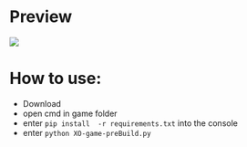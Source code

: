 # Preview
![](https://github.com/user-attachments/assets/70899f50-63ac-458e-849b-55a3af7787a6)


# How to use:
+ Download
+ open cmd in game folder
+ enter ` pip install  -r requirements.txt ` into the console 
+ enter `python XO-game-preBuild.py` 
